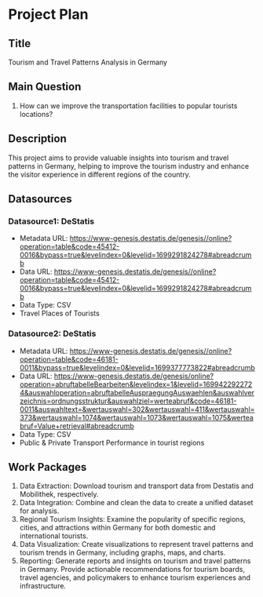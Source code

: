 # Project Plan

## Title
Tourism and Travel Patterns Analysis in Germany

## Main Question

1. How can we improve the transportation facilities to popular tourists locations?

## Description

This project aims to provide valuable insights into tourism and travel patterns in Germany, helping to improve the tourism industry and enhance the visitor experience in different regions of the country.

## Datasources


### Datasource1: DeStatis
* Metadata URL: https://www-genesis.destatis.de/genesis//online?operation=table&code=45412-0016&bypass=true&levelindex=0&levelid=1699291824278#abreadcrumb
* Data URL: https://www-genesis.destatis.de/genesis//online?operation=table&code=45412-0016&bypass=true&levelindex=0&levelid=1699291824278#abreadcrumb
* Data Type: CSV
* Travel Places of Tourists

### Datasource2: DeStatis
* Metadata URL: https://www-genesis.destatis.de/genesis//online?operation=table&code=46181-0011&bypass=true&levelindex=0&levelid=1699377773822#abreadcrumb
* Data URL: https://www-genesis.destatis.de/genesis/online?operation=abruftabelleBearbeiten&levelindex=1&levelid=1699422922724&auswahloperation=abruftabelleAuspraegungAuswaehlen&auswahlverzeichnis=ordnungsstruktur&auswahlziel=werteabruf&code=46181-0011&auswahltext=&wertauswahl=302&wertauswahl=411&wertauswahl=373&wertauswahl=1074&wertauswahl=1073&wertauswahl=1075&werteabruf=Value+retrieval#abreadcrumb 
* Data Type: CSV
* Public & Private Transport Performance in tourist regions

## Work Packages

1. Data Extraction: Download tourism and transport data from Destatis and Mobilithek, respectively.
2. Data Integration: Combine and clean the data to create a unified dataset for analysis.
3. Regional Tourism Insights: Examine the popularity of specific regions, cities, and attractions within Germany for both domestic and international tourists.
4. Data Visualization: Create visualizations to represent travel patterns and tourism trends in Germany, including graphs, maps, and charts.
5. Reporting: Generate reports and insights on tourism and travel patterns in Germany. Provide actionable recommendations for tourism boards, travel agencies, and policymakers to enhance tourism experiences and infrastructure.
